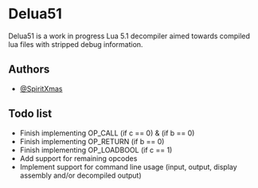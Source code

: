 
# Delua51

Delua51 is a work in progress Lua 5.1 decompiler aimed towards compiled lua files with stripped debug information.




## Authors

- [@SpiritXmas](https://www.github.com/SpiritXmas)
  




## Todo list
- Finish implementing OP_CALL     (if c == 0) & (if b == 0)
- Finish implementing OP_RETURN   (if b == 0)
- Finish implementing OP_LOADBOOL (if c == 1)
- Add support for remaining opcodes
- Implement support for command line usage (input, output, display assembly and/or decompiled output)
